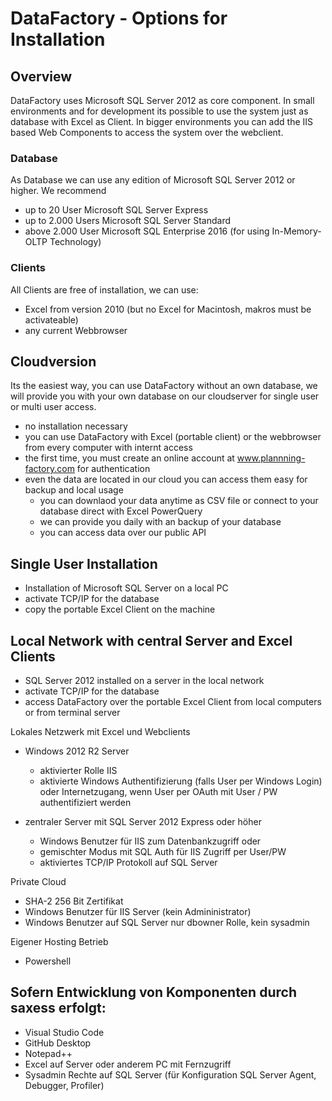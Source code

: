 # DataFactory - Options for Installation 

## Overview
DataFactory uses Microsoft SQL Server 2012 as core component. In small environments and for development its possible to use the system just as database with Excel as Client. In bigger environments you can add the IIS based Web Components to access the system over the webclient.

### Database
As Database we can use any edition of Microsoft SQL Server 2012 or higher. We recommend
* up to 20 User Microsoft SQL Server Express
* up to 2.000 Users Microsoft SQL Server Standard
* above 2.000 User Microsoft SQL Enterprise 2016 (for using In-Memory-OLTP Technology)

### Clients
All Clients are free of installation, we can use:
* Excel from version 2010 (but no Excel for Macintosh, makros must be activateable)
* any current Webbrowser 


## Cloudversion
Its the easiest way, you can use DataFactory without an own database, we will provide you with your own database on our cloudserver for single user or multi user access.
* no installation necessary
* you can use DataFactory with Excel (portable client) or the webbrowser from every computer with internt access
* the first time, you must create an online account at www.plannning-factory.com for authentication
* even the data are located in our cloud you can access them easy for backup and local usage
	* you can downlaod your data anytime as CSV file or connect to your database direct with Excel PowerQuery
	* we can provide you daily with an backup of your database
	* you can access data over our public API


## Single User Installation
* Installation of Microsoft SQL Server on a local PC
* activate TCP/IP for the database
* copy the portable Excel Client on the machine


## Local Network with central Server and Excel Clients
* SQL Server 2012 installed on a server in the local network
* activate TCP/IP for the database
* access DataFactory over the portable Excel Client from local computers or from terminal server


Lokales Netzwerk mit Excel und Webclients
* Windows 2012 R2 Server
	* aktivierter Rolle IIS
	* aktivierte Windows Authentifizierung (falls User per Windows Login) oder 
	  Internetzugang, wenn User per OAuth mit User / PW authentifiziert werden

* zentraler Server mit SQL Server 2012 Express oder höher
	* Windows Benutzer für IIS zum Datenbankzugriff oder
	* gemischter Modus mit SQL Auth für IIS Zugriff per User/PW
	* aktiviertes TCP/IP Protokoll auf SQL Server




Private Cloud

* SHA-2 256 Bit Zertifikat
* Windows Benutzer für IIS Server (kein Admininistrator)
* Windows Benutzer auf SQL Server nur dbowner Rolle, kein sysadmin


Eigener Hosting Betrieb
* Powershell




## Sofern Entwicklung von Komponenten durch saxess erfolgt:
* Visual Studio Code
* GitHub Desktop
* Notepad++ 
* Excel auf Server oder anderem PC mit Fernzugriff
* Sysadmin Rechte auf SQL Server (für Konfiguration SQL Server Agent, Debugger, Profiler)
